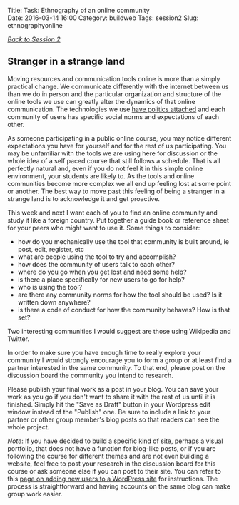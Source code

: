 Title: Task: Ethnography of an online community          
Date: 2016-03-14 16:00
Category: buildweb
Tags: session2
Slug: ethnographyonline

*[Back to Session 2](./session2.html)*

## Stranger in a strange land

Moving resources and communication tools online is more than a simply practical change. We communicate differently with the internet between us than we do in person and the particular organization and structure of the online tools we use can greatly alter the dynamics of that online communication. The technologies we use [have politics attached](http://innovate.ucsb.edu/wp-content/uploads/2010/02/Winner-Do-Artifacts-Have-Politics-1980.pdf) and each community of users has specific social norms and expectations of each other. 

As someone participating in a public online course, you may notice different expectations you have for yourself and for the rest of us participating. You may be unfamiliar with the tools we are using here for discussion or the whole idea of a self paced course that still follows a schedule. That is all perfectly natural and, even if you do not feel it in this simple online environment, your students are likely to. As the tools and online communities become more complex we all end up feeling lost at some point or another. The best way to move past this feeling of being a stranger in a strange land is to acknowledge it and get proactive. 

This week and next I want each of you to find an online community and study it like a foreign country. Put together a guide book or reference sheet for your peers who might want to use it. Some things to consider:

* how do you mechanically use the tool that community is built around, ie post, edit, register, etc
* what are people using the tool to try and accomplish?
* how does the community of users talk to each other?
* where do you go when you get lost and need some help?
* is there a place specifically for new users to go for help?
* who is using the tool?
* are there any community norms for how the tool should be used? Is it written down anywhere?
* is there a code of conduct for how the community behaves? How is that set?

Two interesting communities I would suggest are those using Wikipedia and Twitter.

In order to make sure you have enough time to really explore your community I would strongly encourage you to form a group or at least find a partner interested in the same community. To that end, please post on the discussion board the community you intend to research. 

Please publish your final work as a post in your blog. You can save your work as you go if you don't want to share it with the rest of us until it is finished. Simply hit the "Save as Draft" button in your Wordpress edit window instead of the "Publish" one. Be sure to include a link to your partner or other group member's blog posts so that readers can see the whole project. 

*Note*: If you have decided to build a specific kind of site, perhaps a visual portfolio, that does not have a function for blog-like posts, or if you are following the course for different themes and are not even building a website, feel free to post your research in the discussion board for this course or ask someone else if you can post to their site. You can refer to this [page on adding new users to a WordPress site](https://codex.wordpress.org/Users_Add_New_Screenq) for instructions. The process is straightforward and having accounts on the same blog can make group work easier.
